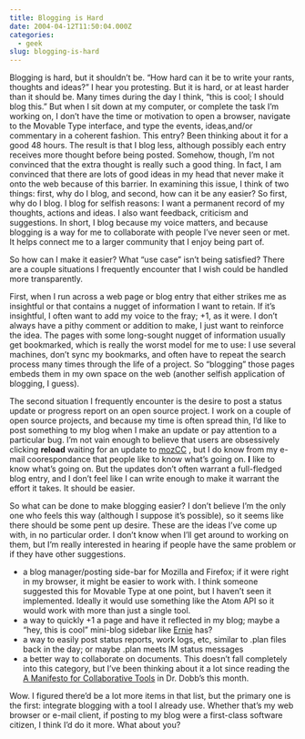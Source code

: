 ```yaml
---
title: Blogging is Hard
date: 2004-04-12T11:50:04.000Z
categories:
  - geek
slug: blogging-is-hard
---
```

Blogging is hard, but it shouldn’t be. “How hard can it be to write your rants, thoughts and ideas?” I hear you protesting. But it is hard, or at least harder than it should be. Many times during the day I think, “this is cool; I should blog this.” But when I sit down at my computer, or complete the task I’m working on, I don’t have the time or motivation to open a browser, navigate to the Movable Type interface, and type the events, ideas,and/or commentary in a coherent fashion. This entry? Been thinking about it for a good 48 hours. The result is that I blog less, although possibly each entry receives more thought before being posted. Somehow, though, I’m not convinced that the extra thought is really such a good thing. In fact, I am convinced that there are lots of good ideas in my head that never make it onto the web because of this barrier. In examining this issue, I think of two things: first, why do I blog, and second, how can it be any easier? So first, why do I blog. I blog for selfish reasons: I want a permanent record of my thoughts, actions and ideas. I also want feedback, criticism and suggestions. In short, I blog because my voice matters, and because blogging is a way for me to collaborate with people I’ve never seen or met. It helps connect me to a larger community that I enjoy being part of.

So how can I make it easier? What “use case” isn’t being satisfied? There are a couple situations I frequently encounter that I wish could be handled more transparently.

First, when I run across a web page or blog entry that either strikes me as insightful or that contains a nugget of information I want to retain. If it’s insightful, I often want to add my voice to the fray; +1, as it were. I don’t always have a pithy comment or addition to make, I just want to reinforce the idea. The pages with some long-sought nugget of information usually get bookmarked, which is really the worst model for me to use: I use several machines, don’t sync my bookmarks, and often have to repeat the search process many times through the life of a project. So “blogging” those pages embeds them in my own space on the web (another selfish application of blogging, I guess).

The second situation I frequently encounter is the desire to post a status update or progress report on an open source project. I work on a couple of open source projects, and because my time is often spread thin, I’d like to post something to my blog when I make an update or pay attention to a particular bug. I’m not vain enough to believe that users are obsessively clicking **reload** waiting for an update to [mozCC][1] , but I do know from my e-mail coorespondance that people like to know what’s going on. **I** like to know what’s going on. But the updates don’t often warrant a full-fledged blog entry, and I don’t feel like I can write enough to make it warrant the effort it takes. It should be easier.

So what can be done to make blogging easier? I don’t believe I’m the only one who feels this way (although I suppose it’s possible), so it seems like there should be some pent up desire. These are the ideas I’ve come up with, in no particular order. I don’t know when I’ll get around to working on them, but I’m really interested in hearing if people have the same problem or if they have other suggestions.

<ul class="simple">
  <li>
    a blog manager/posting side-bar for Mozilla and Firefox; if it were right in my browser, it might be easier to work with. I think someone suggested this for Movable Type at one point, but I haven’t seen it implemented. Ideally it would use something like the Atom API so it would work with more than just a single tool.
  </li>
  <li>
    a way to quickly +1 a page and have it reflected in my blog; maybe a “hey, this is cool” mini-blog sidebar like <a class="reference external" href="http://littleyellowdifferent.com">Ernie</a> has?
  </li>
  <li>
    a way to easily post status reports, work logs, etc, similar to .plan files back in the day; or maybe .plan meets IM status messages
  </li>
  <li>
    a better way to collaborate on documents. This doesn’t fall completely into this category, but I’ve been thinking about it a lot since reading the <a class="reference external" href="http://www.blueoxen.org/papers/0000D/">A Manifesto for Collaborative Tools</a> in Dr. Dobb’s this month.
  </li>
</ul>

Wow. I figured there’d be a lot more items in that list, but the primary one is the first: integrate blogging with a tool I already use. Whether that’s my web browser or e-mail client, if posting to my blog were a first-class software citizen, I think I’d do it more. What about you?



 [1]: http://yergler.net/projects/mozcc
